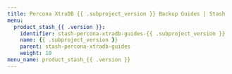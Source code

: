 ```yaml
---
title: Percona XtraDB {{ .subproject_version }} Backup Guides | Stash
menu:
  product_stash_{{ .version }}:
    identifier: stash-percona-xtradb-guides-{{ .subproject_version }}
    name: {{ .subproject_version }}
    parent: stash-percona-xtradb-guides
    weight: 10
menu_name: product_stash_{{ .version }}
---
```

